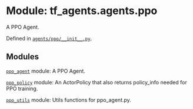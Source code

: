 <div itemscope itemtype="http://developers.google.com/ReferenceObject">
<meta itemprop="name" content="tf_agents.agents.ppo" />
<meta itemprop="path" content="Stable" />
</div>

# Module: tf_agents.agents.ppo

A PPO Agent.



Defined in [`agents/ppo/__init__.py`](https://github.com/tensorflow/agents/tree/master/tf_agents/agents/ppo/__init__.py).

<!-- Placeholder for "Used in" -->


## Modules

[`ppo_agent`](../../tf_agents/agents/ppo/ppo_agent.md) module: A PPO Agent.

[`ppo_policy`](../../tf_agents/agents/ppo/ppo_policy.md) module: An ActorPolicy that also returns policy_info needed for PPO training.

[`ppo_utils`](../../tf_agents/agents/ppo/ppo_utils.md) module: Utils functions for ppo_agent.py.

